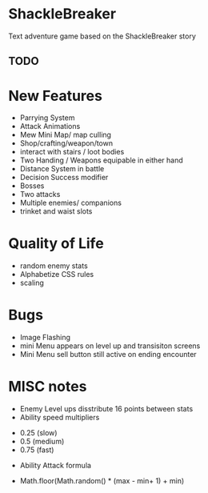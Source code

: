 # ShackleBreaker
Text adventure game based on the ShackleBreaker story

## TODO

# New Features
* Parrying System
* Attack Animations
* Mew Mini Map/ map culling
* Shop/crafting/weapon/town
* interact with stairs / loot bodies
* Two Handing / Weapons equipable in either hand
* Distance System in battle
* Decision Success modifier
* Bosses
* Two attacks
* Multiple enemies/ companions
* trinket and waist slots

# Quality of Life
* random enemy stats
* Alphabetize CSS rules
* scaling

# Bugs
* Image Flashing
* mini Menu appears on level up and transisiton screens
* Mini Menu sell button still active on ending encounter


# MISC notes
* Enemy Level ups disstribute 16 points between stats
* Ability speed multipliers 
- 0.25 (slow) 
- 0.5 (medium) 
- 0.75 (fast)
* Ability Attack formula
- Math.floor(Math.random() * (max - min+ 1) + min)